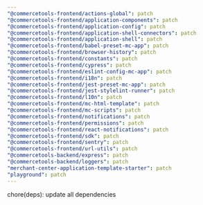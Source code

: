 ```yaml
---
"@commercetools-frontend/actions-global": patch
"@commercetools-frontend/application-components": patch
"@commercetools-frontend/application-config": patch
"@commercetools-frontend/application-shell-connectors": patch
"@commercetools-frontend/application-shell": patch
"@commercetools-frontend/babel-preset-mc-app": patch
"@commercetools-frontend/browser-history": patch
"@commercetools-frontend/constants": patch
"@commercetools-frontend/cypress": patch
"@commercetools-frontend/eslint-config-mc-app": patch
"@commercetools-frontend/i18n": patch
"@commercetools-frontend/jest-preset-mc-app": patch
"@commercetools-frontend/jest-stylelint-runner": patch
"@commercetools-frontend/l10n": patch
"@commercetools-frontend/mc-html-template": patch
"@commercetools-frontend/mc-scripts": patch
"@commercetools-frontend/notifications": patch
"@commercetools-frontend/permissions": patch
"@commercetools-frontend/react-notifications": patch
"@commercetools-frontend/sdk": patch
"@commercetools-frontend/sentry": patch
"@commercetools-frontend/url-utils": patch
"@commercetools-backend/express": patch
"@commercetools-backend/loggers": patch
"merchant-center-application-template-starter": patch
"playground": patch
---
```


chore(deps): update all dependencies
